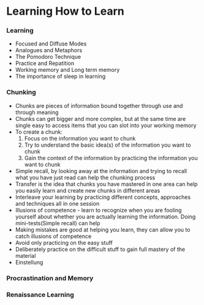 # Learning How to Learn

### Learning
  * Focused and Diffuse Modes
  * Analogues and Metaphors
  * The Pomodoro Technique
  * Practice and Repatition
  * Working memory and Long term memory  
  * The importance of sleep in learning
### Chunking
 * Chunks are pieces of information bound together through use and through meaning
 * Chunks can get bigger and more complex, but at the same time are single easy to access items that you can slot into your working memory
 * To create a chunk: 
   1. Focus on the information you want to chunk
   2. Try to understand the basic idea(s) of the information you want to chunk
   3. Gain the context of the information by practicing the information you want to chunk
 * Simple recall, by looking away at the information and trying to recall what you have just read can help the chunking process
 * Transfer is the idea that chunks you have mastered in one area can help you easily learn and create new chunks in different areas
 * Interleave your learning by practicing different concepts, approaches and techniques all in one session
 * Illusions of competence - learn to recognize when you are fooling yourself about whether you are actually learning the information. Doing mini-tests(Simple recall) can help
 * Making mistakes are good at helping you learn, they can allow you to catch illusions of competence
 * Avoid only practicing on the easy stuff
 * Deliberately practice on the difficult stuff to gain full mastery of the material
 * Einstellung
### Procrastination and Memory
### Renaissance Learning
